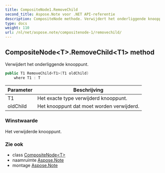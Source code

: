 ```yaml
---
title: CompositeNode1.RemoveChild
second_title: Aspose.Note voor .NET API-referentie
description: CompositeNode methode. Verwijdert het onderliggende knooppunt.
type: docs
weight: 110
url: /nl/net/aspose.note/compositenode-1/removechild/
---
```

## CompositeNode&lt;T&gt;.RemoveChild&lt;T1&gt; method

Verwijdert het onderliggende knooppunt.

```csharp
public T1 RemoveChild<T1>(T1 oldChild)
    where T1 : T
```

| Parameter | Beschrijving |
| --- | --- |
| T1 | Het exacte type verwijderd knooppunt. |
| oldChild | Het knooppunt dat moet worden verwijderd. |

### Winstwaarde

Het verwijderde knooppunt.

### Zie ook

* class [CompositeNode&lt;T&gt;](../)
* naamruimte [Aspose.Note](../../compositenode-1/)
* montage [Aspose.Note](../../../)


